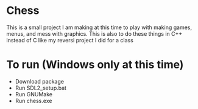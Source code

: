 # Chess
This is a small project I am making at this time to play with making games, menus, and mess with graphics.  This is also to do these things in C++ instead of C like my reversi project I did for a class

# To run (Windows only at this time)
- Download package
- Run SDL2_setup.bat
- Run GNUMake
- Run chess.exe
